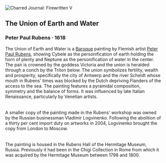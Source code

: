 <div class="artwork-of-the-day">
  <div class="container">
    <div class="img-wrapper">
      <img
        src="https://uploads1.wikiart.org/00288/images/peter-paul-rubens/rubens-pieter-paul-the-union-of-earth-and-water-antwerp-and-the-scheldt.jpg!Large.jpg"
        alt="Charred Journal: Firewritten V" />
    </div>
    <div class="artwork-detail">
      <div class="artwork-origin"> 
        <h2 class="artwork-name">The Union of Earth and Water</h2>
        <h3 class="artist">
          Peter Paul Rubens
                    ·  1618
        </h3>
      </div>
      <p class="description">
        <span class="artwork-description-text ng-binding" ng-bind-html="viewModel.ArtworkOfTheDay.Description | unsafe">The Union of Earth and Water  is a <a target="_blank" href="/en/artists-by-art-movement/baroque">Baroque</a> painting by Flemish artist <a target="_blank" href="/en/peter-paul-rubens">Peter Paul Rubens</a>, showing Cybele as the personification of earth holding the horn of plenty and Neptune as the personification of water in the center.<br> The pair is crowned by the goddess Victoria and the union is heralded through a conch by the Triton below. The union symbolizes fertility, wealth and prosperity, specifically the city of Antwerp and the river Scheldt whose mouth in Rubens' times was blocked by the Dutch depriving Flanders of the access to the sea. The painting features a pyramidal composition, symmetry and the balance of forms. It was influenced by late Italian Renaissance, particularly by Venetian artists.<br>
<br>
<br>A smaller copy of the painting made in the Rubens' workshop was owned by the Russian businessman Vladimir Logvinenko. Following the abolition of a thirty per cent import duty on artworks in 2004, Logvinenko brought the copy from London to Moscow.<br>
<br>
<br>The painting is housed in the Rubens Hall of the Hermitage Museum, Russia. Previously it had been in the Chigi Collection in Rome from which it was acquired by the Hermitage Museum between 1798 and 1800.<br></span>
                        <div class="text-shadow-container" ng-show="showShadow" style=""></div>
      </p>
    </div>
  </div>

</div>
